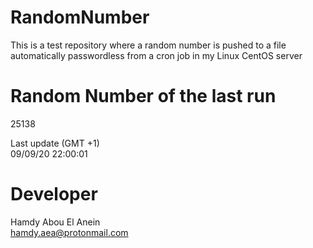 # RandomNumber    
This is a test repository where a random number is pushed to a file automatically passwordless from a cron job in my Linux CentOS server    
# Random Number of the last run   
25138
      
Last update (GMT +1)    
09/09/20 22:00:01
# Developer    
Hamdy Abou El Anein   
hamdy.aea@protonmail.com
